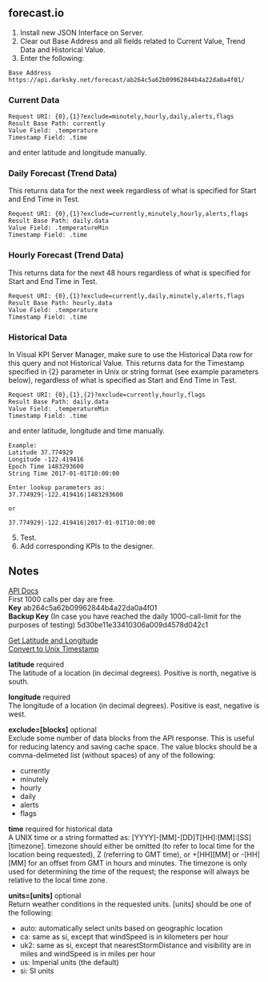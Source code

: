  ## forecast.io
 
 1. Install new JSON Interface on Server.</br>
 2. Clear out Base Address and all fields related to Current Value, Trend Data and Historical Value.</br>
 4. Enter the following:</br>
 ```
 Base Address  https://api.darksky.net/forecast/ab264c5a62b09962844b4a22da0a4f01/
 ```
 
 ### Current Data
 ```
 Request URI: {0},{1}?exclude=minutely,hourly,daily,alerts,flags
 Result Base Path: currently
 Value Field: .temperature
 Timestamp Field: .time
 ```
 and enter latitude and longitude manually.
 
 ### Daily Forecast (Trend Data)
 
 This returns data for the next week regardless of what is specified for Start and End Time in Test.
 
 ```
 Request URI: {0},{1}?exclude=currently,minutely,hourly,alerts,flags
 Result Base Path: daily.data
 Value Field: .temperatureMin
 Timestamp Field: .time
 ```
 
 ### Hourly Forecast (Trend Data)
 
 This returns data for the next 48 hours regardless of what is specified for Start and End Time in Test.
 
 ```
 Request URI: {0},{1}?exclude=currently,daily,minutely,alerts,flags
 Result Base Path: hourly.data
 Value Field: .temperature
 Timestamp Field: .time
 ```
 
 ### Historical Data
 
In Visual KPI Server Manager, make sure to use the Historical Data row for this query and not Historical Value. This returns data for the Timestamp specified in {2} parameter in Unix or string format (see example parameters below), regardless of what is specified as Start and End Time in Test.
 
 ```
 Request URI: {0},{1},{2}?exclude=currently,hourly,flags
 Result Base Path: daily.data
 Value Field: .temperatureMin
 Timestamp Field: .time
 ```
 and enter latitude, longitude and time manually.
 
 ```
 Example:
 Latitude 37.774929
 Longitude -122.419416
 Epoch Time 1483293600
 String Time 2017-01-01T10:00:00
 
 Enter lookup parameters as:
 37.774929|-122.419416|1483293600
 
 or
 
 37.774929|-122.419416|2017-01-01T10:00:00
 ```
 
 5. Test.
 6. Add corresponding KPIs to the designer.


## Notes
[API Docs](https://darksky.net/dev/docs)</br> 
First 1000 calls per day are free.</br>
<b>Key</b>	ab264c5a62b09962844b4a22da0a4f01</br>
<b>Backup Key</b> (In case you have reached the daily 1000-call-limit for the purposes of testing) 5d30be11e33410306a009d4578d042c1

[Get Latitude and Longitude](http://www.latlong.net/)</br>
[Convert to Unix Timestamp](https://www.epochconverter.com/)

<b>latitude</b> required</br>
The latitude of a location (in decimal degrees). Positive is north, negative is south.

<b>longitude</b> required</br>
The longitude of a location (in decimal degrees). Positive is east, negative is west.

<b>exclude=[blocks]</b> optional</br>
Exclude some number of data blocks from the API response. This is useful for reducing latency and saving cache space. The value blocks should be a comma-delimeted list (without spaces) of any of the following:

* currently
* minutely
* hourly
* daily
* alerts
* flags

<b>time</b> required for historical data</br>
A UNIX time or a string formatted as: [YYYY]-[MM]-[DD]T[HH]:[MM]:[SS][timezone]. timezone should either be omitted (to refer to local time for the location being requested), Z (referring to GMT time), or +[HH][MM] or -[HH][MM] for an offset from GMT in hours and minutes. The timezone is only used for determining the time of the request; the response will always be relative to the local time zone.

<b>units=[units]</b> optional</br>
Return weather conditions in the requested units. [units] should be one of the following:

* auto: automatically select units based on geographic location
* ca: same as si, except that windSpeed is in kilometers per hour
* uk2: same as si, except that nearestStormDistance and visibility are in miles and windSpeed is in miles per hour
* us: Imperial units (the default)
* si: SI units

